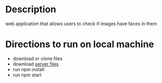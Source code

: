 # Description
web application that allows users to check if images have faces in them

# Directions to run on local machine
- download or clone files 
- download [server files](https://github.com/rafaelrubenstein/facerecognition-server)
- run npm install
- run npm start

